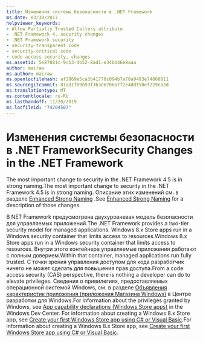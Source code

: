 ```yaml
---
title: Изменения системы безопасности в .NET Framework
ms.date: 03/30/2017
helpviewer_keywords:
- Allow Partially Trusted Callers attribute
- .NET Framework 4, security changes
- .NET Framework security
- security-transparent code
- security-critical code
- code access security, changes
ms.assetid: 5e87881c-9c13-4b52-8ad1-e34bb46e8aaa
author: mairaw
ms.author: mairaw
ms.openlocfilehash: af2869e5ca3b41778c094b7a78a9493e74868811
ms.sourcegitcommit: 81ad1f09b93f3b3e6706a7f2e4ddf50ef229ea3d
ms.translationtype: MT
ms.contentlocale: ru-RU
ms.lasthandoff: 11/20/2019
ms.locfileid: "74204507"
---
```

# <a name="security-changes-in-the-net-framework"></a><span data-ttu-id="8f36a-102">Изменения системы безопасности в .NET Framework</span><span class="sxs-lookup"><span data-stu-id="8f36a-102">Security Changes in the .NET Framework</span></span>

<span data-ttu-id="8f36a-103">The most important change to security in the .NET Framework 4.5 is in strong naming.</span><span class="sxs-lookup"><span data-stu-id="8f36a-103">The most important change to security in the .NET Framework 4.5 is in strong naming.</span></span> <span data-ttu-id="8f36a-104">Описание этих изменений см. в разделе [Enhanced Strong Naming](../../standard/assembly/enhanced-strong-naming.md) .</span><span class="sxs-lookup"><span data-stu-id="8f36a-104">See [Enhanced Strong Naming](../../standard/assembly/enhanced-strong-naming.md) for a description of those changes.</span></span>  
  
<span data-ttu-id="8f36a-105">В NET Framework предусмотрена двухуровневая модель безопасности для управляемых приложений.</span><span class="sxs-lookup"><span data-stu-id="8f36a-105">The .NET Framework provides a two-tier security model for managed applications.</span></span> <span data-ttu-id="8f36a-106">Windows 8.x Store apps run in a Windows security container that limits access to resources.</span><span class="sxs-lookup"><span data-stu-id="8f36a-106">Windows 8.x Store apps run in a Windows security container that limits access to resources.</span></span> <span data-ttu-id="8f36a-107">Внутри этого контейнера управляемые приложения работают с полным доверием.</span><span class="sxs-lookup"><span data-stu-id="8f36a-107">Within that container, managed applications run fully trusted.</span></span> <span data-ttu-id="8f36a-108">С точки зрения управления доступом для кода разработчик ничего не может сделать для повышения прав доступа.</span><span class="sxs-lookup"><span data-stu-id="8f36a-108">From a code access security (CAS) perspective, there is nothing a developer can do to elevate privileges.</span></span> <span data-ttu-id="8f36a-109">Сведения о привилегиях, предоставляемых операционной системой Windows, см. в разделе [Объявления характеристик приложения (приложения Магазина Windows)](https://go.microsoft.com/fwlink/?LinkId=230436) в Центре разработки для Windows.</span><span class="sxs-lookup"><span data-stu-id="8f36a-109">For information about the privileges granted by Windows, see [App capability declarations (Windows Store apps)](https://go.microsoft.com/fwlink/?LinkId=230436) in the Windows Dev Center.</span></span> <span data-ttu-id="8f36a-110">For information about creating a Windows 8.x Store app, see [Create your first Windows Store app using C# or Visual Basic](https://go.microsoft.com/fwlink/?LinkId=230461).</span><span class="sxs-lookup"><span data-stu-id="8f36a-110">For information about creating a Windows 8.x Store app, see [Create your first Windows Store app using C# or Visual Basic](https://go.microsoft.com/fwlink/?LinkId=230461).</span></span>
